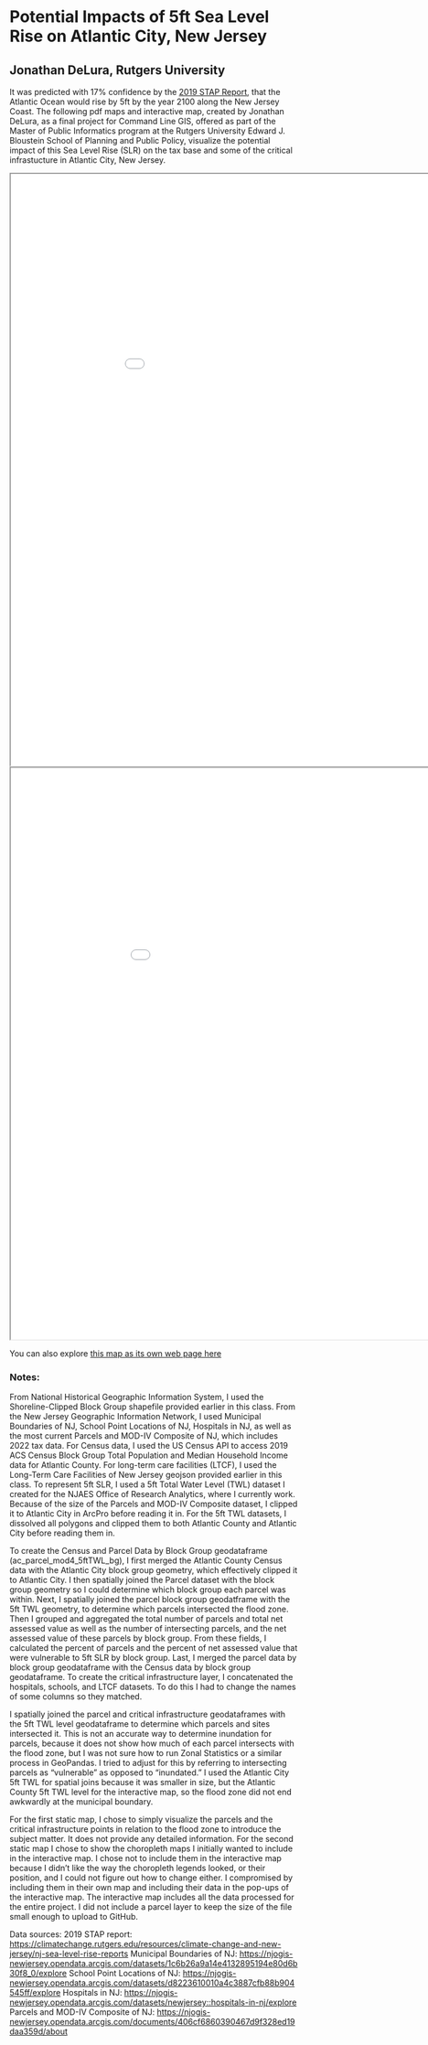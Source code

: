 # Potential Impacts of 5ft Sea Level Rise on Atlantic City, New Jersey<br/>
## Jonathan DeLura, Rutgers University

It was predicted with 17% confidence by the [2019 STAP Report](https://climatechange.rutgers.edu/resources/climate-change-and-new-jersey/nj-sea-level-rise-reports), that the Atlantic Ocean would rise by 5ft by the year 2100 along the New Jersey Coast. The following pdf maps and interactive map, created by Jonathan DeLura, as a final project for Command Line GIS, offered as part of the Master of Public Informatics program at the Rutgers University Edward J. Bloustein School of Planning and Public Policy, visualize the potential impact of this Sea Level Rise (SLR) on the tax base and some of the critical infrastucture in Atlantic City, New Jersey.

<iframe src="Atlantic_City_5ft_SLR.pdf" width = "1000" height = "1035"></iframe><br/>

<iframe src="Atlantic_City_Parcel_Census_BG.pdf" width = "1020" height = "1000"></iframe><br/>

You can also explore [this map as its own web page here](Atlantic_City_5ft_SLR.html)

### Notes:

From National Historical Geographic Information System, I used the Shoreline-Clipped Block Group shapefile provided earlier in this class. From the New Jersey Geographic Information Network, I used Municipal Boundaries of NJ, School Point Locations of NJ, Hospitals in NJ, as well as the most current Parcels and MOD-IV Composite of NJ, which includes 2022 tax data. For Census data, I used the US Census API to access 2019 ACS Census Block Group Total Population and Median Household Income data for Atlantic County. For long-term care facilities (LTCF), I used the Long-Term Care Facilities of New Jersey geojson provided earlier in this class. To represent 5ft SLR, I used a 5ft Total Water Level (TWL) dataset I created for the NJAES Office of Research Analytics, where I currently work.
Because of the size of the Parcels and MOD-IV Composite dataset, I clipped it to Atlantic City in ArcPro before reading it in. For the 5ft TWL datasets, I dissolved all polygons and clipped them to both Atlantic County and Atlantic City before reading them in.

To create the Census and Parcel Data by Block Group geodataframe (ac_parcel_mod4_5ftTWL_bg), I first merged the Atlantic County Census data with the Atlantic City block group geometry, which effectively clipped it to Atlantic City. I then spatially joined the Parcel dataset with the block group geometry so I could determine which block group each parcel was within. Next, I spatially joined the parcel block group geodatframe with the 5ft TWL geometry, to determine which parcels intersected the flood zone. Then I grouped and aggregated the total number of parcels and total net assessed value as well as the number of intersecting parcels, and the net assessed value of these parcels by block group. From these fields, I calculated the percent of parcels and the percent of net assessed value that were vulnerable to 5ft SLR by block group. Last, I merged the parcel data by block group geodataframe with the Census data by block group geodataframe.
To create the critical infrastructure layer, I concatenated the hospitals, schools, and LTCF datasets. To do this I had to change the names of some columns so they matched.

I spatially joined the parcel and critical infrastructure geodataframes with the 5ft TWL level geodataframe to determine which parcels and sites intersected it. This is not an accurate way to determine inundation for parcels, because it does not show how much of each parcel intersects with the flood zone, but I was not sure how to run Zonal Statistics or a similar process in GeoPandas. I tried to adjust for this by referring to intersecting parcels as “vulnerable” as opposed to “inundated.” I used the Atlantic City 5ft TWL for spatial joins because it was smaller in size, but the Atlantic County 5ft TWL level for the interactive map, so the flood zone did not end awkwardly at the municipal boundary. 

For the first static map, I chose to simply visualize the parcels and the critical infrastructure points in relation to the flood zone to introduce the subject matter. It does not provide any detailed information. For the second static map I chose to show the choropleth maps I initially wanted to include in the interactive map. I chose not to include them in the interactive map because I didn’t like the way the choropleth legends looked, or their position, and I could not figure out how to change either. I compromised by including them in their own map and including their data in the pop-ups of the interactive map. The interactive map includes all the data processed for the entire project. I did not include a parcel layer to keep the size of the file small enough to upload to GitHub.

Data sources:
2019 STAP report: https://climatechange.rutgers.edu/resources/climate-change-and-new-jersey/nj-sea-level-rise-reports
Municipal Boundaries of NJ: https://njogis-newjersey.opendata.arcgis.com/datasets/1c6b26a9a14e4132895194e80d6b30f8_0/explore
School Point Locations of NJ: https://njogis-newjersey.opendata.arcgis.com/datasets/d8223610010a4c3887cfb88b904545ff/explore
Hospitals in NJ: https://njogis-newjersey.opendata.arcgis.com/datasets/newjersey::hospitals-in-nj/explore
Parcels and MOD-IV Composite of NJ: https://njogis-newjersey.opendata.arcgis.com/documents/406cf6860390467d9f328ed19daa359d/about

